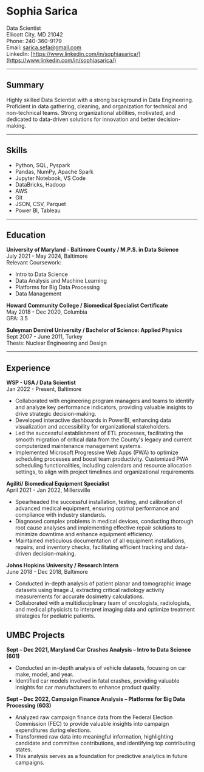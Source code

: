# Sophia Sarica
Data Scientist  
Ellicott City, MD 21042  
Phone: 240-360-9179  
Email: sarica.sefa@gmail.com  
LinkedIn: [https://www.linkedin.com/in/sophiasarica/](https://www.linkedin.com/in/sophiasarica/)

---

## Summary

Highly skilled Data Scientist with a strong background in Data Engineering. Proficient in data gathering, cleaning, and organization for technical and non-technical teams. Strong organizational abilities, motivated, and dedicated to data-driven solutions for innovation and better decision-making.

---

## Skills

- Python, SQL, Pyspark
- Pandas, NumPy, Apache Spark
- Jupyter Notebook, VS Code
- DataBricks, Hadoop
- AWS
- Git
- JSON, CSV, Parquet
- Power BI, Tableau

---

## Education

**University of Maryland - Baltimore County / M.P.S. in Data Science**  
July 2021 - May 2024, Baltimore  
Relevant Coursework:
- Intro to Data Science
- Data Analysis and Machine Learning
- Platforms for Big Data Processing
- Data Management

**Howard Community College / Biomedical Specialist Certificate**  
May 2018 - Dec 2020, Columbia  
GPA: 3.5

**Suleyman Demirel University / Bachelor of Science: Applied Physics**  
Sept 2007 - June 2011, Turkey  
Thesis: Nuclear Engineering and Design

---

## Experience

**WSP - USA / Data Scientist**  
Jan 2022 - Present, Baltimore

- Collaborated with engineering program managers and teams to identify and analyze key performance indicators, providing valuable insights to drive strategic decision-making.
- Developed interactive dashboards in PowerBI, enhancing data visualization and accessibility for organizational stakeholders.
- Led the successful establishment of ETL processes, facilitating the smooth migration of critical data from the County's legacy and current computerized maintenance management systems.
- Implemented Microsoft Progressive Web Apps (PWA) to optimize scheduling processes and boost team productivity. Customized PWA scheduling functionalities, including calendars and resource allocation settings, to align with project timelines and organizational requirements

**Agiliti/ Biomedical Equipment Specialist**  
April 2021 - Jan 2022, Millersville

- Spearheaded the successful installation, testing, and calibration of advanced medical equipment, ensuring optimal performance and compliance with industry standards.
- Diagnosed complex problems in medical devices, conducting thorough root cause analyses and implementing effective repair solutions to minimize downtime and enhance equipment efficiency.
- Maintained meticulous documentation of all equipment installations, repairs, and inventory checks, facilitating efficient tracking and data-driven decision-making.

**Johns Hopkins University / Research Intern**  
June 2018 - Dec 2018, Baltimore

- Conducted in-depth analysis of patient planar and tomographic image datasets using Image J, extracting critical radiology activity measurements for accurate dosimetry calculations.
- Collaborated with a multidisciplinary team of oncologists, radiologists, and medical physicists to interpret imaging data and optimize treatment strategies for pediatric patients.

## UMBC Projects

**Sept – Dec 2021, Maryland Car Crashes Analysis – Intro to Data Science (601)**

- Conducted an in-depth analysis of vehicle datasets, focusing on car make, model, and year.
- Identified car models involved in fatal crashes, providing valuable insights for car manufacturers to enhance product quality.

**Sept – Dec 2022, Campaign Finance Analysis – Platforms for Big Data Processing (603)**

- Analyzed raw campaign finance data from the Federal Election Commission (FEC) to provide valuable insights into campaign expenditures during elections.
- Transformed raw data into meaningful information, highlighting candidate and committee contributions, and identifying top contributing states.
- This analysis serves as a foundation for predictive analytics in future campaigns.

